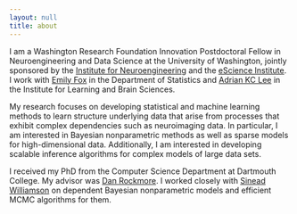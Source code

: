 ```yaml
---
layout: null
title: about
---
```


I am a Washington Research Foundation Innovation Postdoctoral Fellow in
Neuroengineering and Data Science at the University of Washington, jointly
sponsored by the [Institute for Neuroengineering](http://uwin.washington.edu)
and the [eScience Institute](http://escience.washington.edu). I work with
[Emily Fox](http://www.stat.washington.edu/~ebfox/) in the Department of
Statistics and [Adrian KC Lee](http://faculty.washington.edu/akclee/) in the
Institute for Learning and Brain Sciences.

My research focuses on developing statistical and machine learning methods to
learn structure underlying data that arise from processes that exhibit complex
dependencies such as neuroimaging data. In particular, I am interested in
Bayesian nonparametric methods as well as sparse models for high-dimensional
data. Additionally, I am interested in developing scalable inference algorithms
for complex models of large data sets.

I received my PhD from the Computer Science Department at Dartmouth College.
My advisor was [Dan
Rockmore](http://www.cs.dartmouth.edu/~rockmore). I worked closely with [Sinead
Williamson](http://sinead.github.io/) on dependent Bayesian nonparametric
models and efficient MCMC algorithms for them.

